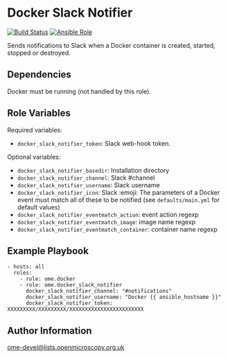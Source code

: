 Docker Slack Notifier
=====================

[![Build Status](https://travis-ci.org/ome/ansible-role-docker-slack-notifier.svg)](https://travis-ci.org/ome/ansible-role-docker-slack-notifier)
[![Ansible Role](https://img.shields.io/ansible/role/42010.svg)](https://galaxy.ansible.com/ome/docker_slack_notifier/)

Sends notifications to Slack when a Docker container is created, started, stopped or destroyed.


Dependencies
------------

Docker must be running (not handled by this role).


Role Variables
--------------

Required variables:
- `docker_slack_notifier_token`: Slack web-hook token.

Optional variables:
- `docker_slack_notifier_basedir`: Installation directory
- `docker_slack_notifier_channel`: Slack #channel
- `docker_slack_notifier_username`: Slack username
- `docker_slack_notifier_icon`: Slack :emoji:
The parameters of a Docker event must match all of these to be notified (see `defaults/main.yml` for default values)
- `docker_slack_notifier_eventmatch_action`: event action regexp
- `docker_slack_notifier_eventmatch_image`: image name regexp
- `docker_slack_notifier_eventmatch_container`: container name regexp


Example Playbook
----------------

    - hosts: all
      roles:
        - role: ome.docker
        - role: ome.docker_slack_notifier
          docker_slack_notifier_channel: "#notifications"
          docker_slack_notifier_username: "Docker {{ ansible_hostname }}"
          docker_slack_notifier_token: XXXXXXXXX/XXXXXXXXX/XXXXXXXXXXXXXXXXXXXXXXXX          


Author Information
------------------

ome-devel@lists.openmicroscopy.org.uk

